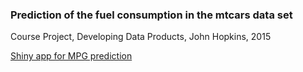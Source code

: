 ### Prediction of the fuel consumption in the mtcars data set

Course Project, Developing Data Products, John Hopkins, 2015

[Shiny app for MPG prediction](https://tomassve.shinyapps.io/DevDataProd_CourseProject/)

